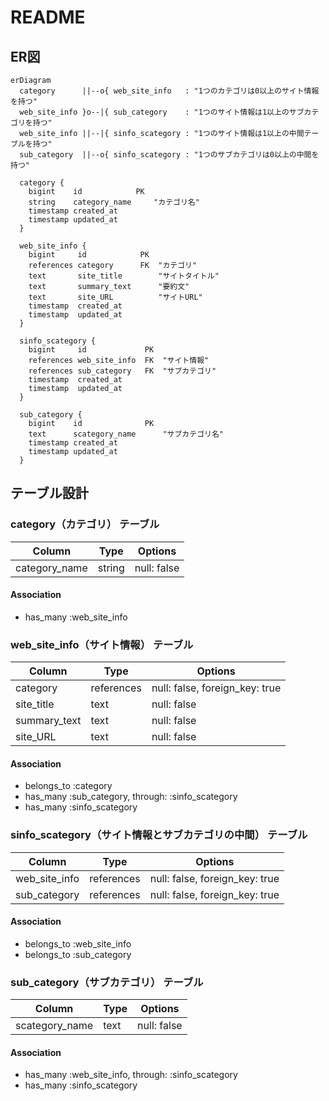 # README

## ER図
```mermaid
erDiagram
  category      ||--o{ web_site_info   : "1つのカテゴリは0以上のサイト情報を持つ"
  web_site_info }o--|{ sub_category    : "1つのサイト情報は1以上のサブカテゴリを持つ"
  web_site_info ||--|{ sinfo_scategory : "1つのサイト情報は1以上の中間テーブルを持つ"
  sub_category  ||--o{ sinfo_scategory : "1つのサブカテゴリは0以上の中間を持つ"

  category {
    bigint    id            PK
    string    category_name     "カテゴリ名"
    timestamp created_at
    timestamp updated_at
  }

  web_site_info {
    bigint     id            PK
    references category      FK  "カテゴリ"
    text       site_title        "サイトタイトル"
    text       summary_text      "要約文"
    text       site_URL          "サイトURL"
    timestamp  created_at
    timestamp  updated_at
  }

  sinfo_scategory {
    bigint     id             PK
    references web_site_info  FK  "サイト情報"
    references sub_category   FK  "サブカテゴリ"
    timestamp  created_at
    timestamp  updated_at
  }

  sub_category {
    bigint    id              PK
    text      scategory_name      "サブカテゴリ名"
    timestamp created_at
    timestamp updated_at
  }
```

## テーブル設計

### category（カテゴリ） テーブル

| Column             | Type    | Options     |
| ------------------ | ------- | ----------- |
| category_name      | string  | null: false |

#### Association

- has_many :web_site_info

### web_site_info（サイト情報） テーブル

| Column                   | Type       | Options     |
| ------------------------ | ---------- | ----------- |
| category                 | references | null: false, foreign_key: true |
| site_title               | text       | null: false |
| summary_text             | text       | null: false |
| site_URL                 | text       | null: false |

#### Association

- belongs_to :category
- has_many :sub_category, through: :sinfo_scategory
- has_many :sinfo_scategory

### sinfo_scategory（サイト情報とサブカテゴリの中間） テーブル

| Column        | Type       | Options                        |
| ------------- | ---------- | ------------------------------ |
| web_site_info | references | null: false, foreign_key: true |
| sub_category  | references | null: false, foreign_key: true |

#### Association

- belongs_to :web_site_info
- belongs_to :sub_category

### sub_category（サブカテゴリ） テーブル

| Column         | Type | Options     |
| -------------- | ---- | ----------- |
| scategory_name | text | null: false |

#### Association

- has_many :web_site_info, through: :sinfo_scategory
- has_many :sinfo_scategory
